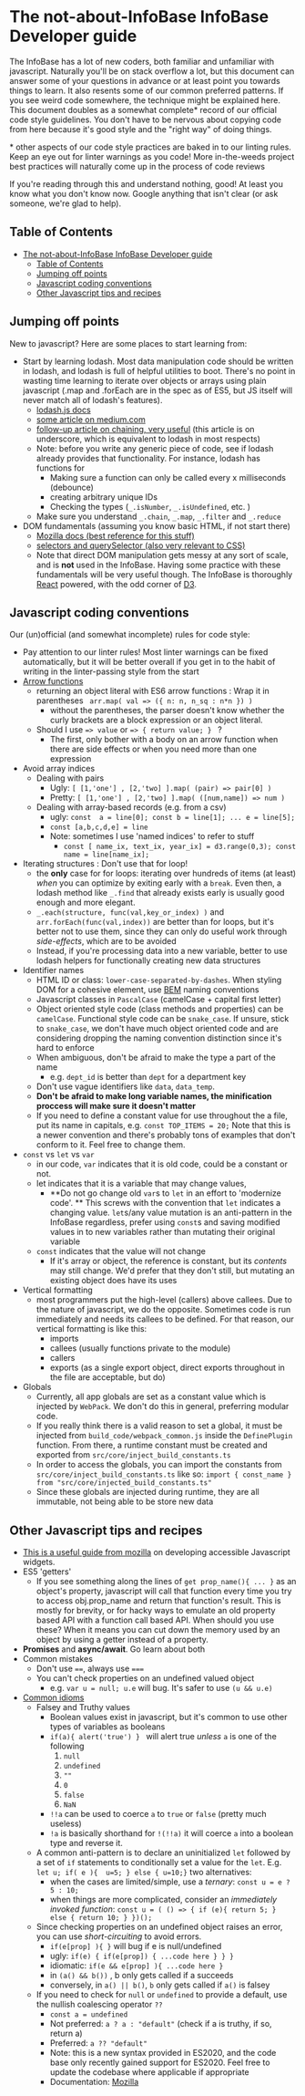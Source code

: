 # The not-about-InfoBase InfoBase Developer guide

The InfoBase has a lot of new coders, both familiar and unfamiliar with javascript. Naturally you'll be on stack overflow a lot, but this document can answer some of your questions in advance or at least point you towards things to learn. It also resents some of our common preferred patterns. If you see weird code somewhere, the technique might be explained here. This document doubles as a somewhat complete\* record of our official code style guidelines. You don't have to be nervous about copying code from here because it's good style and the "right way" of doing things.

\* other aspects of our code style practices are baked in to our linting rules. Keep an eye out for linter warnings as you code! More in-the-weeds project best practices will naturally come up in the process of code reviews

If you're reading through this and understand nothing, good! At least you know what you don't know now. Google anything that isn't clear (or ask someone, we're glad to help).

## Table of Contents
- [The not-about-InfoBase InfoBase Developer guide](#the-not-about-infobase-infobase-developer-guide)
  - [Table of Contents](#table-of-contents)
  - [Jumping off points](#jumping-off-points)
  - [Javascript coding conventions](#javascript-coding-conventions)
  - [Other Javascript tips and recipes](#other-javascript-tips-and-recipes)

## Jumping off points
New to javascript? Here are some places to start learning from:
* Start by learning lodash. Most data manipulation code should be written in lodash, and lodash is full of helpful utilities to boot. There's no point in wasting time learning to iterate over objects or arrays using plain javascript (.map and .forEach are in the spec as of ES5, but JS itself will never match all of lodash's features). 
  * [lodash.js docs](https://lodash.com/docs/4.17.11)
  * [some article on medium.com](https://firstdoit.com/reduce-your-problems-with-functional-programming-getting-started-with-underscore-or-lodash-86d78aad6338#.9wid6bo2l)
  * [follow-up article on chaining, very useful](https://firstdoit.com/chain-your-solutions-with-underscore-513fba67ec1f#.8xtlf3qrl) (this article is on underscore, which is equivalent to lodash in most respects)
  * Note: before you write any generic piece of code, see if lodash already provides that functionality. For instance, lodash has functions for 
    * Making sure a function can only be called every x milliseconds (debounce)
    * creating arbitrary unique IDs 
    * Checking the types (`_.isNumber`, `_.isUndefined`, etc. )
  * Make sure you understand `_.chain`, `_.map`, `_.filter` and `_.reduce`
* DOM fundamentals (assuming you know basic HTML, if not start there)
  * [Mozilla docs (best reference for this stuff)](https://developer.mozilla.org/en-US/docs/Web/API/Document_Object_Model)
  * [selectors and querySelector (also very relevant to CSS)](https://www.kirupa.com/html5/finding_elements_dom_using_querySelector.htm)
  * Note that direct DOM manipulation gets messy at any sort of scale, and is **not** used in the InfoBase. Having some practice with these fundamentals will be very useful though. The InfoBase is thoroughly [React](https://reactjs.org/) powered, with the odd corner of [D3](https://d3js.org/). 


## Javascript coding conventions 
Our (un)official (and somewhat incomplete) rules for code style:
* Pay attention to our linter rules! Most linter warnings can be fixed automatically, but it will be better overall if you get in to the habit of writing in the linter-passing style from the start
* <u>Arrow functions</u>
  * returning an object literal with ES6 arrow functions : Wrap it in parentheses
    ```  arr.map( val => ({ n: n, n_sq : n*n }) ) ```
    * without the parentheses, the parser doesn't know whether the curly brackets are a block expression or an object literal.
  * Should I use  `=> value` or `=> { return value; } ` ?
    * The first, only bother with a body on an arrow function when there are side effects or when you need more than one expression
* Avoid array indices
  * Dealing with pairs 
    * Ugly: ``` [ [1,'one'] , [2,'two] ].map( (pair) => pair[0] ) ``` 
    * Pretty: ``` [ [1,'one'] , [2,'two] ].map( ([num,name]) => num ) ```
  * Dealing with array-based records (e.g. from a csv) 
    * ugly: ```const  a = line[0]; const b = line[1]; ... e = line[5];```
    * ```const [a,b,c,d,e] = line```
    * Note: sometimes I use 'named indices' to refer to stuff
      * ``` const [ name_ix, text_ix, year_ix] = d3.range(0,3); const name = line[name_ix]; ```
* Iterating structures : Don't use that for loop! 
  * the **only** case for for loops: iterating over hundreds of items (at least) *when* you can optimize by exiting early with a `break`. Even then, a lodash method like `_.find` that already exists early is usually good enough and more elegant.
  * `_.each(structure, func(val,key_or_index) )` and `arr.forEach(func(val,index))` are better than for loops, but it's better not to use them, since they can only do useful work through *side-effects*, which are to be avoided
  * Instead, if you're processing data into a new variable, better to use lodash helpers for functionally creating new data structures
* Identifier names
  * HTML ID or class: `lower-case-separated-by-dashes`. When styling DOM for a cohesive element, use [BEM](http://getbem.com/) naming conventions
  * Javascript classes in `PascalCase` (camelCase + capital first letter)
  * Object oriented style code (class methods and properties) can be `camelCase`. Functional style code can be `snake_case`. If unsure, stick to `snake_case`, we don't have much object oriented code and are considering dropping the naming convention distinction since it's hard to enforce
  * When ambiguous, don't be afraid to make the type a part of the name
    * e.g. `dept_id` is better than `dept` for a department key
  * Don't use vague identifiers like `data`, `data_temp`.  
  * **Don't be afraid to make long variable names, the minification proccess will make sure it doesn't matter** 
  * If you need to define a constant value for use throughout the a file, put its name in capitals, e.g. `const TOP_ITEMS = 20;` Note that this is a newer convention and there's probably tons of examples that don't conform to it. Feel free to change them.
* `const` vs `let` vs `var` 
  * in our code, `var` indicates that it is old code, could be a constant or not. 
  * let indicates that it is a variable that may change values, 
    * **Do not go change old `var`s to `let` in an effort to 'modernize code'. ** This screws with the convention that `let` indicates a changing value. `let`s/any value mutation is an anti-pattern in the InfoBase regardless, prefer using `const`s and saving modified values in to new variables rather than mutating their original variable
  * `const` indicates that the value will not change
    * If it's array or object, the reference is constant, but its *contents* may still change. We'd prefer that they don't still, but mutating an existing object does have its uses
* Vertical formatting
  * most programmers put the high-level (callers) above callees. Due to the nature of javascript, we do the opposite. Sometimes code is run immediately and needs its callees to be defined. For that reason, our vertical formatting is like this:
    * imports
    * callees (usually functions private to the module)
    * callers
    * exports (as a single export object, direct exports throughout in the file are acceptable, but do) 
* Globals
  * Currently, all app globals are set as a constant value which is injected by `WebPack`. We don't do this in general, preferring modular code.
  * If you really think there is a valid reason to set a global, it must be injected from `build_code/webpack_common.js` inside the `DefinePlugin` function. From there, a runtime constant must be created and exported from `src/core/inject_build_constants.ts`
  * In order to access the globals, you can import the constants from `src/core/inject_build_constants.ts` like so: `import { const_name } from "src/core/injected_build_constants.ts"`
  * Since these globals are injected during runtime, they are all immutable, not being able to be store new data


## Other Javascript tips and recipes

* [This is a useful guide from mozilla](https://developer.mozilla.org/en-US/docs/Web/Accessibility/Keyboard-navigable_JavaScript_widgets) on developing accessible Javascript widgets.
* ES5 'getters'
  * If you see something along the lines of `get prop_name(){ ... }` as an object's property, javascript will call that function every time you try to access obj.prop_name and return that function's result. This is mostly for brevity, or for hacky ways to emulate an old property based API with a function call based API. When should you use these? When it means you can cut down the memory used by an object by using a getter instead of a property.
* **Promises** and **async/await**. Go learn about both
* Common mistakes
  * Don't use `==`, always use `===`
  * You can't check properties on an undefined valued object 
    * e.g. `var u = null; u.e` will bug. It's safer to use `(u && u.e)`
* <u>Common idioms </u>
  * Falsey and Truthy values
      * Boolean values exist in javascript, but it's common to use other types of variables as booleans
      * `if(a){ alert('true') } ` will alert true *unless* `a` is one of the following
        1. `null`
        2. `undefined`
        3. ` "" `
        4. `0`
        5. `false`
        6. `NaN` 
      * `!!a` can be used to coerce `a` to `true` or `false` (pretty much useless)
      * `!a` is basically shorthand for `!(!!a)` it will coerce `a` into a boolean type and reverse it.
  * A common anti-pattern is to declare an uninitialized `let` followed by a set of `if` statements to conditionally set a value for the `let`. E.g. ` let u; if( e ){  u=5; } else { u=10;}` two alternatives:
      * when the cases are limited/simple, use a *ternary*: `const u = e ? 5 : 10;`
      * when things are more complicated, consider an *immediately invoked function*: ```const u = ( () => {
  if (e){
    return 5;
  } else {
    return 10;
  }
})();```
  * Since checking properties on an undefined object raises an error, you can use *short-circuiting* to avoid errors. 
      * ```if(e[prop] ){ }``` will bug if e is null/undefined
      * ugly: ```if(e) { if(e[prop]) { ...code here } } }```
      * idiomatic: ```if(e && e[prop] ){ ...code here }```
      * in `(a() && b())` , b only gets called if a succeeds
      * conversely, in `a() || b()`,  `b` only gets called if `a()` is falsey
  * If you need to check for `null` or `undefined` to provide a default, use the nullish coalescing operator `??`
      * `const a = undefined`
      * Not preferred: `a ? a : "default"` (check if a is truthy, if so, return a)
      * Preferred: `a ?? "default"`
      * Note: this is a new syntax provided in ES2020, and the code base only recently gained support for ES2020. Feel free to update the codebase where applicable if appropriate 
      * Documentation: [Mozilla](https://developer.mozilla.org/en-US/docs/Web/JavaScript/Reference/Operators/Nullish_coalescing_operator)
